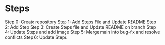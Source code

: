 # Steps
Step 0: Create repository
Step 1: Add Steps File and Update README
Step 2: Add Step
Step 3: Create Steps file and Update README on branch
Step 4: Update Steps and add image
Step 5: Merge main into bug-fix and resolve conflicts
Step 6: Update Steps